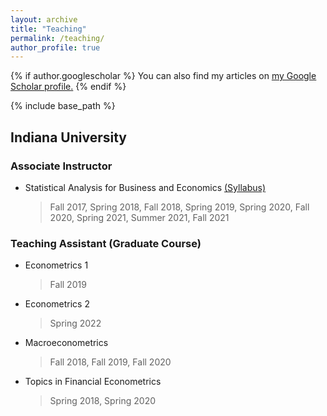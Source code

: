```yaml
---
layout: archive
title: "Teaching"
permalink: /teaching/
author_profile: true
---
```


{% if author.googlescholar %}
  You can also find my articles on <u><a href="{{author.googlescholar}}">my Google Scholar profile</a>.</u>
{% endif %}

{% include base_path %}

Indiana University
----

### Associate Instructor 
 
* Statistical Analysis for Business and Economics [(Syllabus)](https://econ-seunghee.github.io/FA21_E370_Syllabus.pdf)
  > Fall 2017, Spring 2018, Fall 2018,
Spring 2019, Spring 2020, Fall 2020,
Spring 2021, Summer 2021, Fall 2021 


### Teaching Assistant (Graduate Course)

* Econometrics 1 
  > Fall 2019
* Econometrics 2
  > Spring 2022
* Macroeconometrics 
  > Fall 2018, Fall 2019, Fall 2020
* Topics in Financial Econometrics 
  > Spring 2018, Spring 2020
